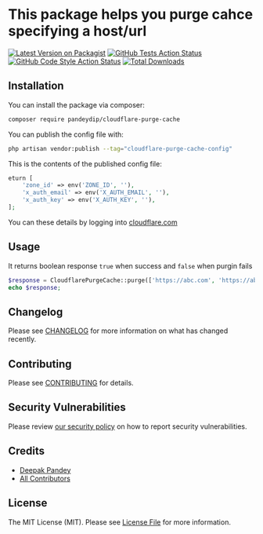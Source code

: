 # This package helps you purge cahce specifying a host/url

[![Latest Version on Packagist](https://img.shields.io/packagist/v/pandeydip/cloudflare-purge-cache.svg?style=flat-square)](https://packagist.org/packages/pandeydip/cloudflare-purge-cache)
[![GitHub Tests Action Status](https://img.shields.io/github/workflow/status/pandeydip/cloudflare-purge-cache/run-tests?label=tests)](https://github.com/pandeydip/cloudflare-purge-cache/actions?query=workflow%3Arun-tests+branch%3Amain)
[![GitHub Code Style Action Status](https://img.shields.io/github/workflow/status/pandeydip/cloudflare-purge-cache/Fix%20PHP%20code%20style%20issues?label=code%20style)](https://github.com/pandeydip/cloudflare-purge-cache/actions?query=workflow%3A"Fix+PHP+code+style+issues"+branch%3Amain)
[![Total Downloads](https://img.shields.io/packagist/dt/pandeydip/cloudflare-purge-cache.svg?style=flat-square)](https://packagist.org/packages/pandeydip/cloudflare-purge-cache)

## Installation

You can install the package via composer:

```bash
composer require pandeydip/cloudflare-purge-cache
```


You can publish the config file with:

```bash
php artisan vendor:publish --tag="cloudflare-purge-cache-config"
```

This is the contents of the published config file:

```php
eturn [
    'zone_id' => env('ZONE_ID', ''),
    'x_auth_email' => env('X_AUTH_EMAIL', ''),
    'x_auth_key' => env('X_AUTH_KEY', ''),
];
```
You can these details by logging into [cloudflare.com](https://dash.cloudflare.com/)

## Usage
It returns boolean response `true` when success and `false` when purgin fails

```php
$response = CloudflarePurgeCache::purge(['https://abc.com', 'https://abc.com/test']);
echo $response;
```


## Changelog

Please see [CHANGELOG](CHANGELOG.md) for more information on what has changed recently.

## Contributing

Please see [CONTRIBUTING](CONTRIBUTING.md) for details.

## Security Vulnerabilities

Please review [our security policy](../../security/policy) on how to report security vulnerabilities.

## Credits

- [Deepak Pandey](https://github.com/pandeydip)
- [All Contributors](../../contributors)

## License

The MIT License (MIT). Please see [License File](LICENSE.md) for more information.
